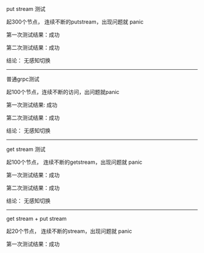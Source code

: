 put stream 测试

起300个节点， 连续不断的putstream，出现问题就 panic

第一次测试结果：成功

第二次测试结果：成功

结论： 无感知切换

-----

普通grpc测试

起100个节点，连续不断的访问，出问题就panic

第一次测试结果: 成功

第二次测试结果：成功

结论： 无感知切换

-----

get stream 测试

起100个节点， 连续不断的getstream，出现问题就 panic

第一次测试结果：成功

第二次测试结果：成功

结论： 无感知切换

-----

get stream + put stream

起20个节点， 连续不断的stream，出现问题就 panic


第一次测试结果：成功